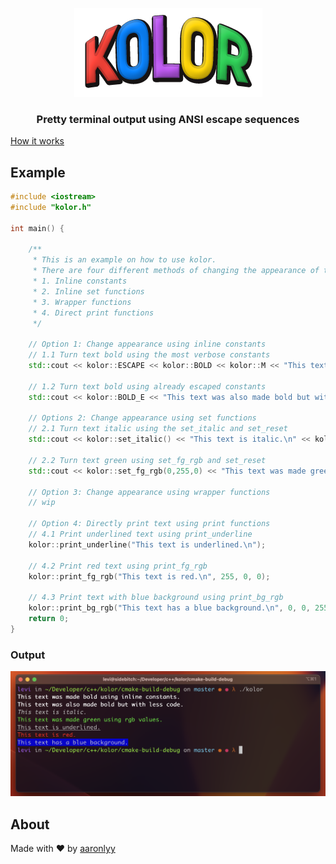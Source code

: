 <p align="center">
  <img src=".\media\kolor_3.png" alt="banner">
</p>

<h3 align="center">Pretty terminal output using ANSI escape sequences</h3>

[How it works](https://en.wikipedia.org/wiki/ANSI_escape_code)

## Example

```c++
#include <iostream>
#include "kolor.h"

int main() {

    /**
     * This is an example on how to use kolor.
     * There are four different methods of changing the appearance of terminal output.
     * 1. Inline constants
     * 2. Inline set functions
     * 3. Wrapper functions
     * 4. Direct print functions
     */

    // Option 1: Change appearance using inline constants
    // 1.1 Turn text bold using the most verbose constants
    std::cout << kolor::ESCAPE << kolor::BOLD << kolor::M << "This text was made bold using inline constants.\n" << kolor::ESCAPE << kolor::RESET << kolor::M;

    // 1.2 Turn text bold using already escaped constants
    std::cout << kolor::BOLD_E << "This text was also made bold but with less code.\n" << kolor::RESET_E;

    // Options 2: Change appearance using set functions
    // 2.1 Turn text italic using the set_italic and set_reset
    std::cout << kolor::set_italic() << "This text is italic.\n" << kolor::set_reset();

    // 2.2 Turn text green using set_fg_rgb and set_reset
    std::cout << kolor::set_fg_rgb(0,255,0) << "This text was made green using rgb values.\n" << kolor::set_reset();

    // Option 3: Change appearance using wrapper functions
    // wip

    // Option 4: Directly print text using print functions
    // 4.1 Print underlined text using print_underline
    kolor::print_underline("This text is underlined.\n");

    // 4.2 Print red text using print_fg_rgb
    kolor::print_fg_rgb("This text is red.\n", 255, 0, 0);

    // 4.3 Print text with blue background using print_bg_rgb
    kolor::print_bg_rgb("This text has a blue background.\n", 0, 0, 255);
    return 0;
}

```

### Output

<p align="center">
  <img src=".\media\screenshot.png" alt="screenshot">
</p>

## About

Made with ♥ by [aaronlyy](https://github.com/aaronlyy)
